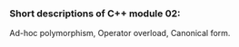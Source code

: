 <h3>Short descriptions of C++ module 02: </h3>
Ad-hoc polymorphism, Operator overload, Canonical form. <br>
